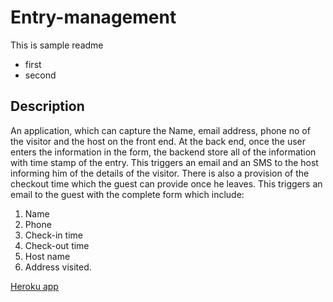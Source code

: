 # Entry-management
This is sample readme
* first
* second

## Description

An application, which can capture the Name, email address, phone no of the visitor and the host on the front end.
At the back end, once the user enters the information in the form, the backend store all of the information with time stamp of the entry.
This triggers an email and an SMS to the host informing him of the details of the visitor.
There is also a provision of the checkout time which the guest can provide once he leaves. This triggers an email to the guest with the complete form which include:
1. Name
2. Phone
3. Check-in time
4. Check-out time
5. Host name 
6. Address visited.



[Heroku app ](https://stormy-badlands-64543.herokuapp.com/)